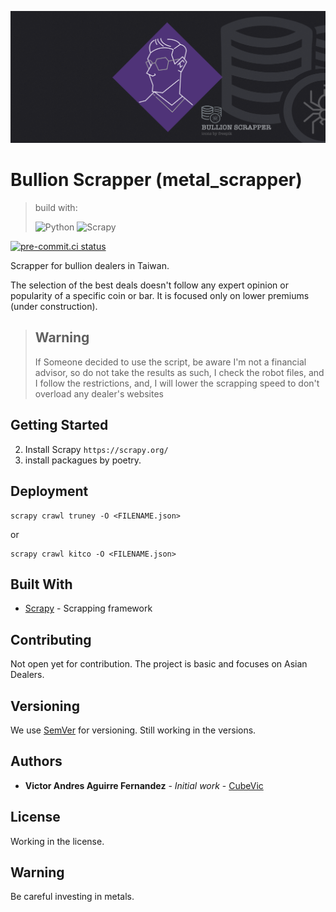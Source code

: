 ![Bullion_scrapper](Bullion_scrapper.png)
# Bullion Scrapper (metal_scrapper)

> build with:
>
>![Python](https://img.shields.io/badge/python-3.10-blue.svg?style=for-the-badge&logo=python)
![Scrapy](https://img.shields.io/badge/scrapy-2.8.0-green.svg?style=for-the-badge&logo=scrapy)

[![pre-commit.ci status](https://results.pre-commit.ci/badge/github/CubeVic/metal_scrapper/main.svg?style=for-the-badge)](https://results.pre-commit.ci/latest/github/CubeVic/metal_scrapper/main?style=for-the-badge)

Scrapper for bullion dealers in Taiwan.

The selection of the best deals doesn't follow any expert opinion or popularity of a specific coin or bar. It is focused only on lower premiums (under construction).

>## Warning
>If Someone decided to use the script, be aware I'm not a financial advisor, so do not take the results as such, I check
the robot files, and I follow the restrictions, and, I will lower the scrapping speed to don't overload any dealer's
websites

## Getting Started

2. Install Scrapy `https://scrapy.org/`
3. install packagues by poetry.

[//]: # (### Installing)

[//]: # ()
[//]: # (```)

[//]: # (pip install -r requirements.txt)

[//]: # (```)

[//]: # ()
[//]: # (And if the branch already implement the usage of splash we will need to run and launch docket )

[//]: # (with splash.)

## Deployment

```
scrapy crawl truney -O <FILENAME.json>
```
or

```
scrapy crawl kitco -O <FILENAME.json>
```

## Built With

* [Scrapy](https://scrapy.org/) - Scrapping framework

## Contributing

Not open yet for contribution. The project is basic and focuses on Asian Dealers.

## Versioning

We use [SemVer](http://semver.org/) for versioning.
Still working in the versions.

## Authors

* **Victor Andres Aguirre Fernandez** - *Initial work* - [CubeVic](https://github.com/CubeVic)

## License

Working in the license.

## Warning

Be careful investing in metals.
